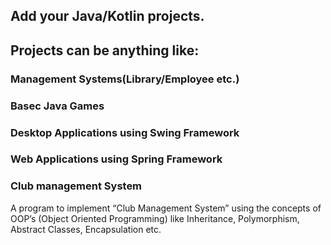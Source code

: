 ## Add your Java/Kotlin projects.

## Projects can be anything like:
### Management Systems(Library/Employee etc.)
### Basec Java Games
### Desktop Applications using Swing Framework
### Web Applications using Spring Framework

### Club management System
A program to implement “Club Management System” using the concepts of OOP’s (Object Oriented Programming) like Inheritance, Polymorphism, Abstract Classes, Encapsulation etc.
